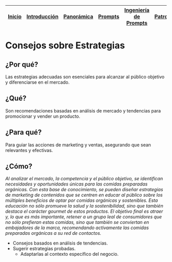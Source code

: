 <div align=right>

|[Inicio](/README.md)|[Introducción](/documentos/intro.md)|[Panorámica](/documentos/panorámica.md)|[Prompts](/prompts/README.md)|[Ingeniería de Prompts](/ingenieriaDePrompts/README.md)|[Patrones](/ingenieriaDePrompts/patrones/README.md)|[Casos de Uso](/casosDeUso/README.md)|
|-|-|-|-|-|-|-

</div>

# Consejos sobre Estrategias

## ¿Por qué?

Las estrategias adecuadas son esenciales para alcanzar al público objetivo y diferenciarse en el mercado.

## ¿Qué?

Son recomendaciones basadas en análisis de mercado y tendencias para promocionar y vender un producto.

## ¿Para qué?

Para guiar las acciones de marketing y ventas, asegurando que sean relevantes y efectivas.

## ¿Cómo?

*Al analizar el mercado, la competencia y el público objetivo, se identifican necesidades y oportunidades únicas para las comidas preparadas orgánicas. Con esta base de conocimiento, se pueden diseñar estrategias de marketing de contenidos que se centren en educar al público sobre los múltiples beneficios de optar por comidas orgánicas y sostenibles. Esta educación no sólo promueve la salud y la sostenibilidad, sino que también destaca el carácter gourmet de estos productos. El objetivo final es atraer y, lo que es más importante, retener a un grupo leal de consumidores que no sólo prefieran estas comidas, sino que también se conviertan en embajadores de la marca, recomendando activamente las comidas preparadas orgánicas a su red de contactos.*

- Consejos basados en análisis de tendencias.
- Sugerir estrategias probadas.
  - Adaptarlas al contexto específico del negocio.
